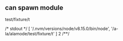 ## can spawn module
test/fixture/t

/* stdout */
[ '/.nvm/versions/node/v8.15.0/bin/node',
  '/a-la/alamode/test/fixture/t' ]
2
/**/